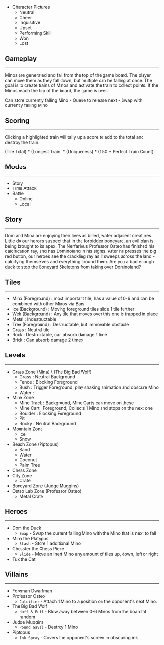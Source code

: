 - Character Pictures
  - Neutral
  - Cheer
  - Inquisitive
  - Upset
  - Performing Skill
  - Won
  - Lost

## Gameplay
---
Minos are generated and fall from the top of the game board. The player can move them as they fall down, but multiple can be falling at once. The goal is to create trains of Minos and activate the train to collect points. If the Minos reach the top of the board, the game is over.

Can store currently falling Mino
    - Queue to release next
    - Swap with currently falling Mino

## Scoring
---
Clicking a highlighted train will tally up a score to add to the total and destroy the train.

(Tile Total) * (Longest Train) * (Uniqueness) * (1.50 * Perfect Train Count)

## Modes
---
- Story
- Time Attack
- Battle
  - Online
  - Local

## Story
---
Dom and Mina are enjoying their lives as billed, water adjacent creatures. Little do our heroes suspect that in the forbidden boneyard, an evil plan is being brought to its apex. The Nerfarious Professor Osteo has finished his calcification ray, and has Dominoland in his sights. After he presses the big red button, our heroes see the crackling ray as it sweeps across the land - calcifying themselves and everything around them. Are you a bad enough duck to stop the Boneyard Skeletons from taking over Dominoland?

## Tiles
---
- Mino (Foreground) : most important tile, has a value of 0-6 and can be combined with other Minos via Bars
- Ice (Background) : Moving foreground tiles slide 1 tile further
- Web (Background) : Any tile that moves over this one is trapped in place
- Metal : Indestructable
- Tree (Foreground) : Destructable, but immovable obstacle
- Grass : Neutral tile
- Rock : Destructable, can absorb damage 1 time
- Brick : Can absorb damage 2 times

## Levels
---
- Grass Zone (Mina) \ (The Big Bad Wolf)
  - Grass : Neutral Background
  - Fence : Blocking Foreground
  - Bush : Trigger Foreground, play shaking animation and obscure Mino
  - Water : 
- Mine Zone
  - Mine Track : Background, Mine Carts can move on these
  - Mine Cart : Foreground, Collects 1 Mino and stops on the next one
  - Boulder : Blocking Foreground
  - Pit
  - Rocky : Neutral Background
- Mountain Zone
  - Ice
  - Snow
- Beach Zone (Piptopus)
  - Sand
  - Water
  - Coconut
  - Palm Tree
- Chess Zone
- City Zone
  - Crate
- Boneyard Zone (Judge Muggins)
- Osteo Lab Zone (Professor Osteo)
  - Metal Crate

## Heroes
---
- Dom the Duck
  - `Swap` - Swap the current falling Mino with the Mino that is next to fall
- Mina the Platypus
  - `Stash` - Store 1 additional Mino
- Chesster the Chess Piece
  - `Slide` - Move an inert Mino any amount of tiles up, down, left or right
- Tux the Cat

## Villains
---
- Foreman Dwarfman
- Professor Osteo
  - `Calcifier` - Attach 1 Mino to a position on the opponent's next Mino.
- The Big Bad Wolf
  - `Huff & Puff` - Blow away between 0-6 Minos from the board at random
- Judge Muggins
  - `Pound Gavel` - Destroy 1 Mino
- Piptopus
  - `Ink Spray` - Covers the opponent's screen in obscuring ink
